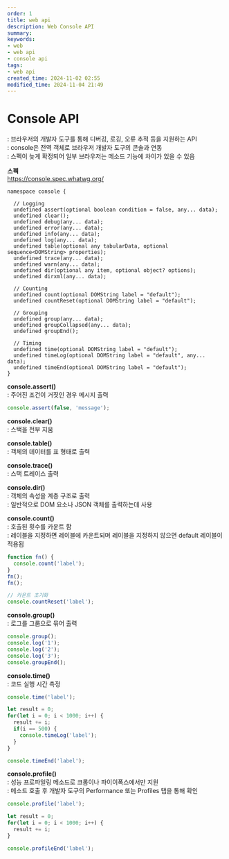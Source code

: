```yaml
---
order: 1
title: web api
description: Web Console API
summary:
keywords:
- web
- web api
- console api
tags:
- web api
created_time: 2024-11-02 02:55
modified_time: 2024-11-04 21:49
---
```


# Console API
: 브라우저의 개발자 도구를 통해 디버깅, 로깅, 오류 추적 등을 지원하는 API  
: console은 전역 객체로 브라우저 개발자 도구의 콘솔과 연동  
: 스펙이 늦게 확정되어 일부 브라우저는 메소드 기능에 차이가 있을 수 있음  


**스펙**  
https://console.spec.whatwg.org/  


```webidl
namespace console {

  // Logging
  undefined assert(optional boolean condition = false, any... data);
  undefined clear();
  undefined debug(any... data);
  undefined error(any... data);
  undefined info(any... data);
  undefined log(any... data);
  undefined table(optional any tabularData, optional sequence<DOMString> properties);
  undefined trace(any... data);
  undefined warn(any... data);
  undefined dir(optional any item, optional object? options);
  undefined dirxml(any... data);

  // Counting
  undefined count(optional DOMString label = "default");
  undefined countReset(optional DOMString label = "default");

  // Grouping
  undefined group(any... data);
  undefined groupCollapsed(any... data);
  undefined groupEnd();

  // Timing
  undefined time(optional DOMString label = "default");
  undefined timeLog(optional DOMString label = "default", any... data);
  undefined timeEnd(optional DOMString label = "default");
}
```


**console.assert()**  
: 주어진 조건이 거짓인 경우 메시지 출력  

```js
console.assert(false, 'message');
```


**console.clear()**  
: 스택을 전부 지움  


**console.table()**  
: 객체의 데이터를 표 형태로 출력  


**console.trace()**  
: 스택 트레이스 출력  


**console.dir()**  
: 객체의 속성을 계층 구조로 출력  
: 일반적으로 DOM 요소나 JSON 객체를 출력하는데 사용  


**console.count()**  
: 호출된 횟수를 카운트 함  
: 레이블을 지정하면 레이블에 카운트되며 레이블을 지정하지 않으면 default 레이블이 적용됨  

```js
function fn() {
  console.count('label');
}
fn();
fn();

// 카운트 초기화
console.countReset('label');
```


**console.group()**  
: 로그를 그룹으로 묶어 출력  

```js
console.group();
console.log('1');
console.log('2');
console.log('3');
console.groupEnd();
```


**console.time()**  
: 코드 실행 시간 측정  

```js
console.time('label');

let result = 0;
for(let i = 0; i < 1000; i++) {
  result += i;
  if(i == 500) {
    console.timeLog('label');
  }
}

console.timeEnd('label');
```


**console.profile()**  
: 성능 프로파일링 메소드로 크롬이나 파이이폭스에서만 지원  
: 메소드 호출 후 개발자 도구의 Performance 또는 Profiles 탭을 통해 확인  

```js
console.profile('label');

let result = 0;
for(let i = 0; i < 1000; i++) {
  result += i;
}

console.profileEnd('label');
```